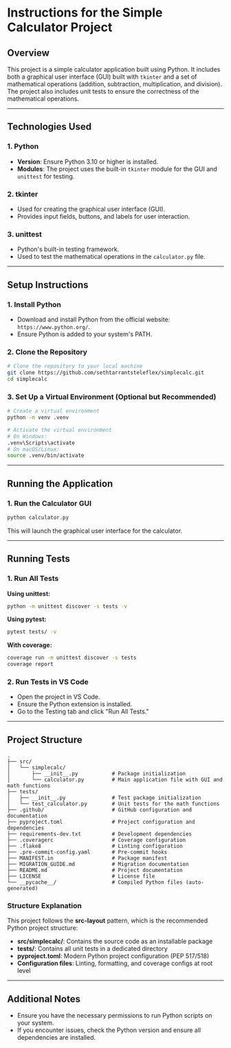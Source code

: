 # Instructions for the Simple Calculator Project

## Overview
This project is a simple calculator application built using Python. It includes both a graphical user interface (GUI) built with `tkinter` and a set of mathematical operations (addition, subtraction, multiplication, and division). The project also includes unit tests to ensure the correctness of the mathematical operations.

---

## Technologies Used

### 1. Python
- **Version**: Ensure Python 3.10 or higher is installed.
- **Modules**: The project uses the built-in `tkinter` module for the GUI and `unittest` for testing.

### 2. tkinter
- Used for creating the graphical user interface (GUI).
- Provides input fields, buttons, and labels for user interaction.

### 3. unittest
- Python's built-in testing framework.
- Used to test the mathematical operations in the `calculator.py` file.

---

## Setup Instructions

### 1. Install Python
- Download and install Python from the official website: `https://www.python.org/`.
- Ensure Python is added to your system's PATH.

### 2. Clone the Repository
```bash
# Clone the repository to your local machine
git clone https://github.com/sethtarrantsteleflex/simplecalc.git
cd simplecalc
```

### 3. Set Up a Virtual Environment (Optional but Recommended)
```bash
# Create a virtual environment
python -m venv .venv

# Activate the virtual environment
# On Windows:
.venv\Scripts\activate
# On macOS/Linux:
source .venv/bin/activate
```

---

## Running the Application

### 1. Run the Calculator GUI
```bash
python calculator.py
```
This will launch the graphical user interface for the calculator.

---

## Running Tests

### 1. Run All Tests

**Using unittest:**
```bash
python -m unittest discover -s tests -v
```

**Using pytest:**
```bash
pytest tests/ -v
```

**With coverage:**
```bash
coverage run -m unittest discover -s tests
coverage report
```

### 2. Run Tests in VS Code
- Open the project in VS Code.
- Ensure the Python extension is installed.
- Go to the Testing tab and click "Run All Tests."

---

## Project Structure
```
.
├── src/
│   └── simplecalc/
│       ├── __init__.py           # Package initialization
│       └── calculator.py         # Main application file with GUI and math functions
├── tests/
│   ├── __init__.py               # Test package initialization
│   └── test_calculator.py        # Unit tests for the math functions
├── .github/                      # GitHub configuration and documentation
├── pyproject.toml                # Project configuration and dependencies
├── requirements-dev.txt          # Development dependencies
├── .coveragerc                   # Coverage configuration
├── .flake8                       # Linting configuration
├── .pre-commit-config.yaml       # Pre-commit hooks
├── MANIFEST.in                   # Package manifest
├── MIGRATION_GUIDE.md            # Migration documentation
├── README.md                     # Project documentation
├── LICENSE                       # License file
└── __pycache__/                  # Compiled Python files (auto-generated)
```

### Structure Explanation

This project follows the **src-layout** pattern, which is the recommended Python project structure:

- **src/simplecalc/**: Contains the source code as an installable package
- **tests/**: Contains all unit tests in a dedicated directory
- **pyproject.toml**: Modern Python project configuration (PEP 517/518)
- **Configuration files**: Linting, formatting, and coverage configs at root level

---

## Additional Notes
- Ensure you have the necessary permissions to run Python scripts on your system.
- If you encounter issues, check the Python version and ensure all dependencies are installed.